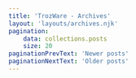 ```yaml
---
title: 'TrozWare - Archives'
layout: 'layouts/archives.njk'
pagination:
    data: collections.posts
    size: 20
paginationPrevText: 'Newer posts'
paginationNextText: 'Older posts'
---
```


